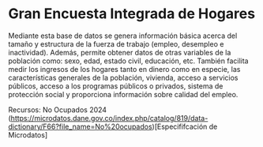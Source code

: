 # Gran Encuesta Integrada de Hogares

Mediante esta base de datos se genera información básica acerca del tamaño y estructura de la fuerza de trabajo (empleo, desempleo e inactividad).
Además, permite obtener datos de otras variables de la población como: sexo, edad, estado civil, educación, etc.
También facilita medir los ingresos de los hogares tanto en dinero como en especie, las características generales de la población, vivienda,
acceso a servicios públicos, acceso a los programas públicos o privados, sistema de protección social y proporciona información sobre calidad del empleo.

Recursos: No Ocupados 2024 (https://microdatos.dane.gov.co/index.php/catalog/819/data-dictionary/F66?file_name=No%20ocupados)[Especififcación de Microdatos]
